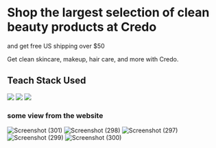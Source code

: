 <h1>Shop the largest selection of clean beauty products at Credo</h1>
<p>and get free US shipping over $50</p>
Get clean skincare, makeup, hair care, and more with Credo.

<h2>Teach Stack Used </h2>
<div style="display:"flex">
  <img src ="https://encrypted-tbn0.gstatic.com/images?q=tbn:ANd9GcThvbo88HYc-IUeX-_ife5j41Vkk53Rwd0XVg&usqp=CAU" />
  <img src="https://encrypted-tbn0.gstatic.com/images?q=tbn:ANd9GcT9EVUnPbUGHsrpV-yWvWgLdoqj2C2k0BMyDw&usqp=CAU"   />                                                        <img src="https://encrypted-tbn0.gstatic.com/images?q=tbn:ANd9GcTvnavu8RYs5AJG7XZWkP5GxxT7-Nk8Cu6Uyg&usqp=CAU"     />                                        
</div>


<h3>some view from the website </h3>

![Screenshot (301)](https://user-images.githubusercontent.com/98827173/189518838-d8fcc9bd-4402-4311-bdeb-1daad38bb64e.png)
![Screenshot (298)](https://user-images.githubusercontent.com/98827173/189518857-936d4191-7f12-4d71-bb95-da82345cac58.png)
![Screenshot (297)](https://user-images.githubusercontent.com/98827173/189518881-05f4433f-2a15-4ed3-a481-f42cb44e4bd7.png)
![Screenshot (299)](https://user-images.githubusercontent.com/98827173/189518887-c90c56ed-1023-4e1a-8d65-081f25ee1037.png)
![Screenshot (300)](https://user-images.githubusercontent.com/98827173/189518893-d94c0d6f-1a24-43ca-a22e-fab93469cff3.png)
